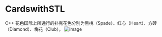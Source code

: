 # CardswithSTL
C++
花色国际上所通行的扑克花色分别为黑桃（Spade）、红心（Heart）、方砖（Diamond）、梅花（Club）。
![image](https://user-images.githubusercontent.com/30223380/115094916-2e2eb380-9ed4-11eb-9415-bf0d4a1de68d.png)
